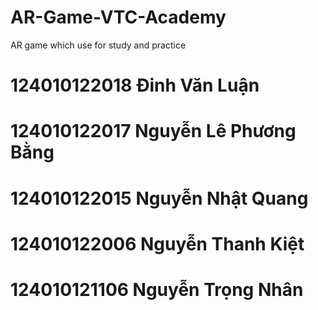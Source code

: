 # AR-Game-VTC-Academy
AR game which use for study and practice
# 124010122018	Đinh Văn Luận
# 124010122017	Nguyễn Lê Phương Bằng
# 124010122015	Nguyễn Nhật Quang
# 124010122006	Nguyễn Thanh Kiệt
# 124010121106	Nguyễn Trọng Nhân
